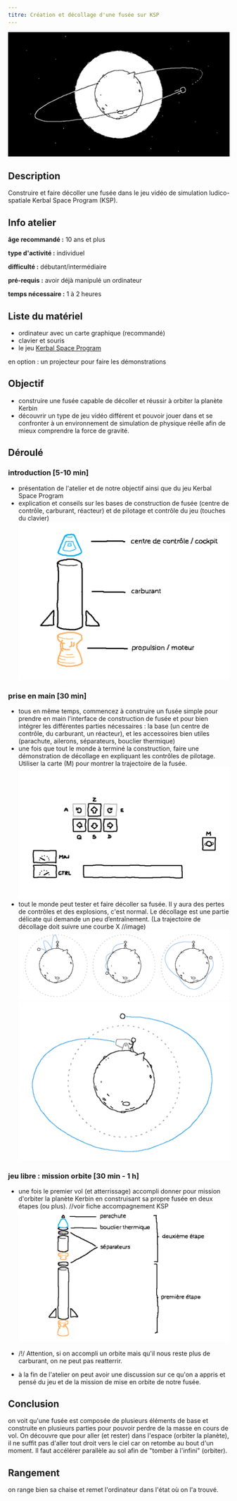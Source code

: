 ```yaml
---
titre: Création et décollage d'une fusée sur KSP
---
```


![--image titre--](img/ksp/ksp_orbite.png)

## Description
Construire et faire décoller une fusée dans le jeu vidéo de simulation ludico-spatiale Kerbal Space Program (KSP).

<div class="info-fiche">
<div class="info-atelier">

## Info atelier
**âge recommandé :** 10 ans et plus

**type d'activité :** individuel

**difficulté :** débutant/intermédiaire

**pré-requis :** avoir déjà manipulé un ordinateur

**temps nécessaire :** 1 à 2 heures

</div>

<div class="liste-materiel">

## Liste du matériel
- ordinateur avec un carte graphique (recommandé)
- clavier et souris
- le jeu [Kerbal Space Program](https://www.kerbalspaceprogram.com/)

en option : un projecteur pour faire les démonstrations

</div>
</div>

## Objectif
- construire une fusée capable de décoller et réussir à orbiter la planète Kerbin
- découvrir un type de jeu vidéo différent et pouvoir jouer dans et se confronter à un environnement de simulation de physique réelle afin de mieux comprendre la force de gravité.

## Déroulé
### introduction [5-10 min]
- présentation de l'atelier et de notre objectif ainsi que du jeu Kerbal Space Program
- explication et conseils sur les bases de construction de fusée (centre de contrôle, carburant, réacteur) et de pilotage et contrôle du jeu (touches du clavier)
![--image éléments de base d'une fusée](img/ksp/base_fusee.png)

### prise en main [30 min]
- tous en même temps, commencez à construire un fusée simple pour prendre en main l'interface de construction de fusée et pour bien intégrer les différentes parties nécessaires : la base (un centre de contrôle, du carburant, un réacteur), et les accessoires bien utiles (parachute, ailerons, séparateurs, bouclier thermique)
- une fois que tout le monde à terminé la construction, faire une démonstration de décollage en expliquant les contrôles de pilotage. Utiliser la carte (M) pour montrer la trajectoire de la fusée.
![--image controle de pilotage--](img/ksp/controle_pilotage.png)
- tout le monde peut tester et faire décoller sa fusée. Il y aura des pertes de contrôles et des explosions, c'est normal. Le décollage est une partie délicate qui demande un peu d’entraînement. (La trajectoire de décollage doit suivre une courbe X //image)
![--images trajectoires--](img/ksp/orbite123.png)
![--image trajectoire orbite--](img/ksp/orbite04.png)

### jeu libre : mission orbite [30 min - 1 h]
- une fois le premier vol (et atterrissage) accompli donner pour mission d'orbiter la planète Kerbin en construisant sa propre fusée en deux étapes (ou plus). //voir fiche accompagnement KSP
![--image fusée en plusieurs étapes--](img/ksp/base_fusee_etapes.png)
- /!/ Attention, si on accompli un orbite mais qu'il nous reste plus de carburant, on ne peut pas reatterrir.

- à la fin de l'atelier on peut avoir une discussion sur ce qu'on a appris et pensé du jeu et de la mission de mise en orbite de notre fusée.

## Conclusion
on voit qu'une fusée est composée de plusieurs éléments de base et construite en plusieurs parties pour pouvoir perdre de la masse en cours de vol. On découvre que pour aller (et rester) dans l'espace (orbiter la planète), il ne suffit pas d'aller tout droit vers le ciel car on retombe au bout d'un moment. Il faut accélérer parallèle au sol afin de "tomber à l'infini" (orbiter).

## Rangement
on range bien sa chaise et remet l'ordinateur dans l'état où on l'a trouvé.
